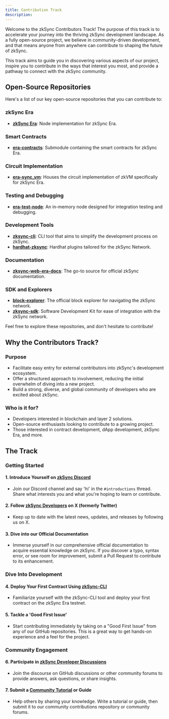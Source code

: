 ```yaml
---
title: Contribution Track
description:
---
```


Welcome to the zkSync Contributors Track! The purpose of this track is to accelerate your journey into the thriving zkSync development
landscape. As a fully open-source project, we
believe in community-driven development, and that means anyone from anywhere can contribute to shaping the future of zkSync.

This track aims to guide you in discovering various aspects of our project, inspire you to
contribute in the ways that interest you most, and provide a pathway to connect with the zkSync community.

## Open-Source Repositories

Here's a list of our key open-source repositories that you can contribute to:

### zkSync Era

- [**zkSync Era**](https://github.com/matter-labs/zksync-era): Node implementation for zkSync Era.

### Smart Contracts

- [**era-contracts**](https://github.com/matter-labs/era-contracts): Submodule containing the smart contracts for zkSync Era.

### Circuit Implementation

- [**era-sync_vm**](https://github.com/matter-labs/era-sync_vm): Houses the circuit implementation of zkVM specifically for zkSync Era.

### Testing and Debugging

- [**era-test-node**](https://github.com/matter-labs/era-test-node): An in-memory node designed for integration testing and debugging.

### Development Tools

- [**zksync-cli**](https://github.com/matter-labs/zksync-cli): CLI tool that aims to simplify the development process on zkSync.
- [**hardhat-zksync**](https://github.com/matter-labs/hardhat-zksync): Hardhat plugins tailored for the zkSync Network.

### Documentation

- [**zksync-web-era-docs**](https://github.com/matter-labs/zksync-web-era-docs): The go-to source for official zkSync documentation.

### SDK and Explorers

- [**block-explorer**](https://github.com/matter-labs/block-explorer): The official block explorer for navigating the zkSync network.
- [**zksync-sdk**](https://github.com/zksync-sdk): Software Development Kit for ease of integration with the zkSync network.

Feel free to explore these repositories, and don't hesitate to contribute!

## Why the Contributors Track?

### Purpose

- Facilitate easy entry for external contributors into zkSync's development ecosystem.
- Offer a structured approach to involvement, reducing the initial overwhelm of diving into a new project.
- Build a strong, diverse, and global community of developers who are excited about zkSync.

### Who is it for?

- Developers interested in blockchain and layer 2 solutions.
- Open-source enthusiasts looking to contribute to a growing project.
- Those interested in contract development, dApp development, zkSync Era, and more.

## The Track

### Getting Started

#### 1. Introduce Yourself on [zkSync Discord](https://discord.com/invite/QKSsp7tC2x)

- Join our Discord channel and say 'hi' in the `#introductions` thread. Share what interests you and what you're hoping to learn or contribute.

#### 2. Follow [zkSync Developers](https://twitter.com/zkSyncDevs) on X (formerly Twitter)

- Keep up to date with the latest news, updates, and releases by following us on X.

#### 3. Dive into our Official Documentation

- Immerse yourself in our comprehensive official documentation to acquire essential knowledge on zkSync. If
you discover a typo, syntax error, or see room for improvement, submit a Pull Request to contribute to its enhancement.

### Dive Into Development

#### 4. Deploy Your First Contract Using [zkSync-CLI](https://github.com/matter-labs/zksync-cli)

- Familiarize yourself with the zkSync-CLI tool and deploy your first contract on the zkSync Era testnet.

#### 5. Tackle a 'Good First Issue'

- Start contributing immediately by taking on a "Good First Issue" from any of our GitHub repositories. This is
a great way to get hands-on experience and a feel for the project.

### Community Engagement

#### 6. Participate in [zkSync Developer Discussions](https://github.com/zkSync-Community-Hub/zkync-developers/discussions)

- Join the discourse on GitHub discussions or other community forums to provide answers, ask questions, or share insights.

#### 7. Submit a [Community Tutorial](https://github.com/zkSync-Community-Hub/tutorials) or Guide

- Help others by sharing your knowledge. Write a tutorial or guide, then submit it to our community contributions repository or community forums.
